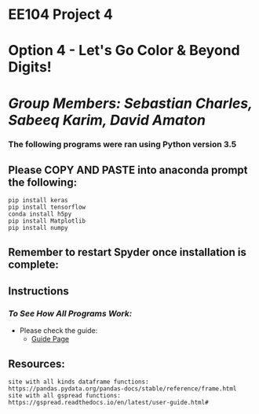 # **EE104 Project 4**

# **Option 4 - Let's Go Color & Beyond Digits!**

# *Group Members: Sebastian Charles, Sabeeq Karim, David Amaton*

### The following programs were ran using Python version 3.5
## Please COPY AND PASTE into anaconda prompt the following:
```
pip install keras
pip install tensorflow
conda install h5py
pip install Matplotlib
pip install numpy
```

## Remember to restart Spyder once installation is complete:

## Instructions

### _To See How All Programs Work:_
- Please check the guide:
  - [Guide Page](https://github.com/sabkarim/EE104_Super_Project_Amaton_Charles_Karim/blob/main/Guide.md)

## Resources:
```
site with all kinds dataframe functions: https://pandas.pydata.org/pandas-docs/stable/reference/frame.html
site with all gspread functions: https://gspread.readthedocs.io/en/latest/user-guide.html#

```
